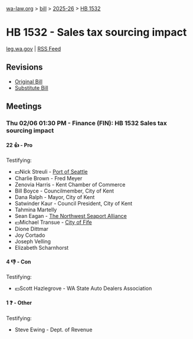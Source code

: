 [wa-law.org](/) > [bill](/bill/) > [2025-26](/bill/2025-26/) > [HB 1532](/bill/2025-26/hb/1532/)

# HB 1532 - Sales tax sourcing impact
[leg.wa.gov](https://app.leg.wa.gov/billsummary?BillNumber=1532&Year=2025&Initiative=false) | [RSS Feed](./rss.xml)

## Revisions
* [Original Bill](1/)
* [Substitute Bill](S/)

## Meetings
### Thu 02/06 01:30 PM - Finance (FIN): HB 1532 Sales tax sourcing impact
#### 22 👍 - Pro
Testifying:
* 💵Nick Streuli - [Port of Seattle](/org/port_of_seattle/)
* Charlie Brown - Fred Meyer
* Zenovia Harris - Kent Chamber of Commerce
* Bill Boyce - Councilmember, City of Kent
* Dana Ralph - Mayor, City of Kent
* Satwinder Kaur - Council President, City of Kent
* Tahmina Martelly
* Sean Eagan - [The Northwest Seaport Alliance](/org/the_northwest_seaport_alliance/)
* 💵Michael Transue - [City of Fife](/org/city_of_fife/)
* Dione Dittmar
* Joy Cortado
* Joseph Velling
* Elizabeth Scharnhorst

#### 4 👎 - Con
Testifying:
* 💵Scott Hazlegrove - WA State Auto Dealers Association

#### 1 ❓ - Other
Testifying:
* Steve Ewing - Dept. of Revenue
